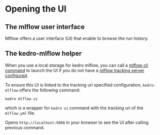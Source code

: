 # Opening the UI
## The mlflow user interface
Mlflow offers a user interface (UI) that enable to browse the run history.

## The kedro-mlflow helper

When you use a local storage for kedro mlflow, you can call a [mlflow cli command](https://www.mlflow.org/docs/latest/quickstart.html#viewing-the-tracking-ui) to launch the UI if you do not have a [mlflow tracking server configured](https://www.mlflow.org/docs/latest/tracking.html#tracking-ui).

To ensure this UI is linked to the tracking uri specified configuration, ``kedro-mlflow`` offers the following command:

```console
kedro mlflow ui
```
which is a wrapper for  ``kedro ui`` command with the tracking uri of the ``mlflow.yml`` file.

Opens ``http://localhost:5000`` in your browser to see the UI after calling previous command.
